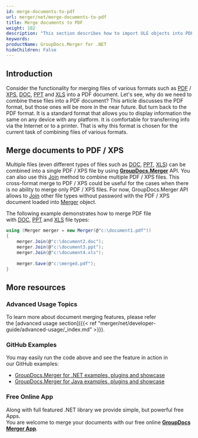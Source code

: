 ```yaml
---
id: merge-documents-to-pdf
url: merger/net/merge-documents-to-pdf
title: Merge documents to PDF
weight: 102
description: "This section describes how to import OLE objects into PDF documents using C#/.NET"
keywords: 
productName: GroupDocs.Merger for .NET
hideChildren: False
---
```

## Introduction

Consider the functionality for merging files of various formats such as [PDF](https://docs.fileformat.com/view/pdf/) / [XPS](https://docs.fileformat.com/page-description-language/xps/), [DOC](https://docs.fileformat.com/word-processing/doc/), [PPT](https://docs.fileformat.com/presentation/ppt/) and [XLS](https://docs.fileformat.com/spreadsheet/xls/) into a PDF document. Let's see, why do we need to combine these files into a PDF document? This article discusses the PDF format, but those ones will be more in the near future. But turn back to the PDF format. It is a standard format that allows you to display information the same on any device with any platform. It is comfortable for transferring info via the Internet or to a printer. That is why this format is chosen for the current task of combining files of various formats.

## Merge documents to PDF / XPS

Multiple files (even different types of files such as [DOC](https://docs.fileformat.com/word-processing/doc/), [PPT](https://docs.fileformat.com/presentation/ppt/), [XLS](https://docs.fileformat.com/spreadsheet/xls/)) can be combined into a single PDF / XPS file by using **[GroupDocs.Merger](https://products.groupdocs.com/merger/net)** API. You can also use this [Join](https://apireference.groupdocs.com/net/merger/groupdocs.merger/merger/methods/join/index) method to combine multiple PDF / XPS files. This cross-format merge to PDF / XPS could be useful for the cases when there is no ability to merge only PDF / XPS files. For now, GroupDocs.Merger API allows to [Join](https://apireference.groupdocs.com/net/merger/groupdocs.merger/merger/methods/join/index) other file types without password with the PDF / XPS document loaded into [Merger](https://apireference.groupdocs.com/net/merger/groupdocs.merger/merger) object.

The following example demonstrates how to merge PDF file with [DOC](https://docs.fileformat.com/word-processing/doc/), [PPT](https://docs.fileformat.com/presentation/ppt/) and [XLS](https://docs.fileformat.com/spreadsheet/xls/) file types:

```csharp
using (Merger merger = new Merger(@"c:\document1.pdf"))
{
    merger.Join(@"c:\document2.doc");
    merger.Join(@"c:\document3.ppt");
    merger.Join(@"c:\document4.xls");
 
	merger.Save(@"c:\merged.pdf");
}
```

## More resources
### Advanced Usage Topics 
To learn more about document merging features, please refer the [advanced usage section]({{< ref "merger/net/developer-guide/advanced-usage/_index.md" >}}).

### GitHub Examples 
You may easily run the code above and see the feature in action in our GitHub examples:
*   [GroupDocs.Merger for .NET examples, plugins and showcase](https://github.com/groupdocs-merger/GroupDocs.Merger-for-.NET)    
*   [GroupDocs.Merger for Java examples, plugins and showcase](https://github.com/groupdocs-merger/GroupDocs.Merger-for-Java)    

### Free Online App

Along with full featured .NET library we provide simple, but powerful free Apps.  
You are welcome to merge your documents with our free online **[GroupDocs Merger App](https://products.groupdocs.app/merger)**.

